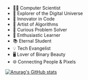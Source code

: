 - 👩‍💻 Computer Scientist
- 🌌 Explorer of the Digital Universe
- 🧠 Innovator in Code
- 🎨 Artist of Algorithms
- 🔭 Curious Problem Solver
- 🌟 Enthusiastic Learner
- 📚 Eternal Student
- 💡 Tech Evangelist
- 🖥️ Lover of Binary Beauty
- 🌐 Connecting People & Pixels

[![Anurag's GitHub stats](https://github-readme-stats.vercel.app/api?username=LyanJose)](https://github.com/anuraghazra/github-readme-stats)
<!--
**LyanJose/LyanJose** is a ✨ _special_ ✨ repository because its `README.md` (this file) appears on your GitHub profile.

Here are some ideas to get you started:

- 🔭 I’m currently working on ...
- 🌱 I’m currently learning ...
- 👯 I’m looking to collaborate on ...
- 🤔 I’m looking for help with ...
- 💬 Ask me about ...
- 📫 How to reach me: ...
- 😄 Pronouns: ...
- ⚡ Fun fact: ...
-->
